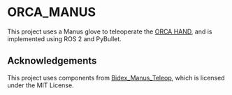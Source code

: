 # ORCA_MANUS
This project uses a Manus glove to teleoperate the [ORCA HAND](https://www.orcahand.com/), and is implemented using ROS 2 and PyBullet.

## Acknowledgements

This project uses components from [Bidex_Manus_Teleop](https://github.com/leap-hand/Bidex_Manus_Teleop.git), which is licensed under the MIT License.
